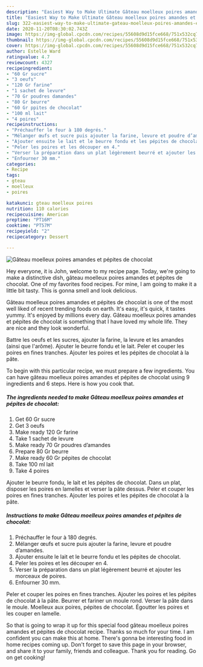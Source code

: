 ```yaml
---
description: "Easiest Way to Make Ultimate Gâteau moelleux poires amandes et pépites de chocolat"
title: "Easiest Way to Make Ultimate Gâteau moelleux poires amandes et pépites de chocolat"
slug: 322-easiest-way-to-make-ultimate-gateau-moelleux-poires-amandes-et-pepites-de-chocolat
date: 2020-11-20T08:30:02.743Z
image: https://img-global.cpcdn.com/recipes/55608d9d15fce668/751x532cq70/gateau-moelleux-poires-amandes-et-pepites-de-chocolat-photo-principale-de-la-recette.jpg
thumbnail: https://img-global.cpcdn.com/recipes/55608d9d15fce668/751x532cq70/gateau-moelleux-poires-amandes-et-pepites-de-chocolat-photo-principale-de-la-recette.jpg
cover: https://img-global.cpcdn.com/recipes/55608d9d15fce668/751x532cq70/gateau-moelleux-poires-amandes-et-pepites-de-chocolat-photo-principale-de-la-recette.jpg
author: Estelle Ward
ratingvalue: 4.7
reviewcount: 4327
recipeingredient:
- "60 Gr sucre"
- "3 oeufs"
- "120 Gr farine"
- "1 sachet de levure"
- "70 Gr poudres damandes"
- "80 Gr beurre"
- "60 Gr ppites de chocolat"
- "100 ml lait"
- "4 poires"
recipeinstructions:
- "Préchauffer le four à 180 degrés."
- "Mélanger œufs et sucre puis ajouter la farine, levure et poudre d’amandes."
- "Ajouter ensuite le lait et le beurre fondu et les pépites de chocolat."
- "Peler les poires et les découper en 4."
- "Verser la préparation dans un plat légèrement beurré et ajouter les morceaux de poires."
- "Enfourner 30 mm."
categories:
- Recipe
tags:
- gteau
- moelleux
- poires

katakunci: gteau moelleux poires 
nutrition: 110 calories
recipecuisine: American
preptime: "PT16M"
cooktime: "PT57M"
recipeyield: "2"
recipecategory: Dessert

---
```



![Gâteau moelleux poires amandes et pépites de chocolat](https://img-global.cpcdn.com/recipes/55608d9d15fce668/751x532cq70/gateau-moelleux-poires-amandes-et-pepites-de-chocolat-photo-principale-de-la-recette.jpg)

Hey everyone, it is John, welcome to my recipe page. Today, we're going to make a distinctive dish, gâteau moelleux poires amandes et pépites de chocolat. One of my favorites food recipes. For mine, I am going to make it a little bit tasty. This is gonna smell and look delicious.

Gâteau moelleux poires amandes et pépites de chocolat is one of the most well liked of recent trending foods on earth. It's easy, it's quick, it tastes yummy. It's enjoyed by millions every day. Gâteau moelleux poires amandes et pépites de chocolat is something that I have loved my whole life. They are nice and they look wonderful.

Battre les oeufs et les sucres, ajouter la farine, la levure et les amandes (ainsi que l&#39;arôme). Ajouter le beurre fondu et le lait. Peler et couper les poires en fines tranches. Ajouter les poires et les pépites de chocolat à la pâte.


To begin with this particular recipe, we must prepare a few ingredients. You can have gâteau moelleux poires amandes et pépites de chocolat using 9 ingredients and 6 steps. Here is how you cook that.

<!--inarticleads1-->

##### The ingredients needed to make Gâteau moelleux poires amandes et pépites de chocolat:

1. Get 60 Gr sucre
1. Get 3 oeufs
1. Make ready 120 Gr farine
1. Take 1 sachet de levure
1. Make ready 70 Gr poudres d’amandes
1. Prepare 80 Gr beurre
1. Make ready 60 Gr pépites de chocolat
1. Take 100 ml lait
1. Take 4 poires


Ajouter le beurre fondu, le lait et les pépites de chocolat. Dans un plat, disposer les poires en lamelles et verser la pâte dessus. Peler et couper les poires en fines tranches. Ajouter les poires et les pépites de chocolat à la pâte. 

<!--inarticleads2-->

##### Instructions to make Gâteau moelleux poires amandes et pépites de chocolat:

1. Préchauffer le four à 180 degrés.
1. Mélanger œufs et sucre puis ajouter la farine, levure et poudre d’amandes.
1. Ajouter ensuite le lait et le beurre fondu et les pépites de chocolat.
1. Peler les poires et les découper en 4.
1. Verser la préparation dans un plat légèrement beurré et ajouter les morceaux de poires.
1. Enfourner 30 mm.


Peler et couper les poires en fines tranches. Ajouter les poires et les pépites de chocolat à la pâte. Beurrer et fariner un moule rond. Verser la pâte dans le moule. Moelleux aux poires, pépites de chocolat. Égoutter les poires et les couper en lamelle. 

So that is going to wrap it up for this special food gâteau moelleux poires amandes et pépites de chocolat recipe. Thanks so much for your time. I am confident you can make this at home. There's gonna be interesting food in home recipes coming up. Don't forget to save this page in your browser, and share it to your family, friends and colleague. Thank you for reading. Go on get cooking!

